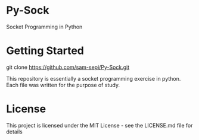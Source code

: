 # Py-Sock
 Socket Programming in Python
 
# Getting Started
git clone https://github.com/sam-sepi/Py-Sock.git


This repository is essentially a socket programming exercise in python. Each file was written for the purpose of study.

# License
This project is licensed under the MIT License - see the LICENSE.md file for details
